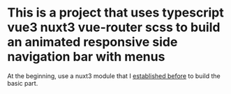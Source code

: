 # This is a project that uses typescript vue3 nuxt3 vue-router scss to build an animated responsive side navigation bar with menus

At the beginning, use a nuxt3 module that I [established before](https://github.com/Megnate/my-nuxt3-default-module) to build the basic part. 

